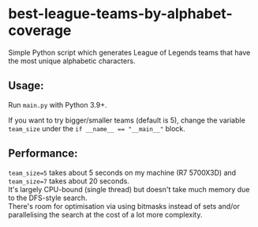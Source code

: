 # best-league-teams-by-alphabet-coverage
Simple Python script which generates League of Legends teams that have the most unique alphabetic characters. 

## Usage:
Run `main.py` with Python 3.9+.

If you want to try bigger/smaller teams (default is 5), change the variable `team_size` under the `if __name__ == "__main__"` block.

## Performance:
`team_size=5` takes about 5 seconds on my machine (R7 5700X3D) and `team_size=7` takes about 20 seconds.  
It's largely CPU-bound (single thread) but doesn't take much memory due to the DFS-style search.  
There's room for optimisation via using bitmasks instead of sets and/or parallelising the search at the cost of a lot more complexity.
